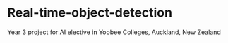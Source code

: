 # Real-time-object-detection
Year 3 project for AI elective in Yoobee Colleges, Auckland, New Zealand
